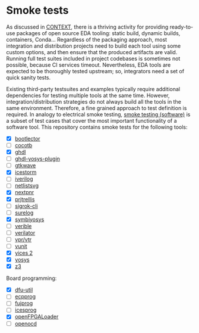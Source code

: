 # Smoke tests

As discussed in [CONTEXT](CONTEXT.md), there is a thriving activity for providing ready-to-use packages of open source EDA tooling: static build, dynamic builds, containers, Conda... Regardless of the packaging approach, most integration and distribution projects need to build each tool using some custom options, and then ensure that the produced artifacts are valid. Running full test suites included in project codebases is sometimes not possible, because CI services timeout. Nevertheless, EDA tools are expected to be thoroughly tested upstream; so, integrators need a set of quick sanity tests.

Existing third-party testsuites and examples typically require additional dependencies for testing multiple tools at the same time. However, integration/distribution strategies do not always build all the tools in the same environment. Therefore, a fine grained approach to test definition is required. In analogy to electrical smoke testing, [smoke testing (software)](https://en.wikipedia.org/wiki/Smoke_testing_%28software%29) is a subset of test cases that cover the most important functionality of a software tool. This repository contains smoke tests for the following tools:

- [x] [bootlector](http://fmv.jku.at/boolector/)
- [ ] [cocotb](https://github.com/cocotb/cocotb)
- [x] [ghdl](https://github.com/ghdl/ghdl)
- [ ] [ghdl-yosys-plugin](https://github.com/ghdl/ghdl-yosys-plugin)
- [ ] [gtkwave](https://github.com/gtkwave/gtkwave)
- [x] [icestorm](https://github.com/cliffordwolf/icestorm)
- [ ] [iverilog](https://github.com/steveicarus/iverilog)
- [ ] [netlistsvg](https://github.com/nturley/netlistsvg)
- [x] [nextpnr](https://github.com/YosysHQ/nextpnr)
- [x] [prjtrellis](https://github.com/SymbiFlow/prjtrellis)
- [ ] [sigrok-cli](https://sigrok.org/wiki/Sigrok-cli)
- [ ] [surelog](https://github.com/alainmarcel/Surelog)
- [x] [symbiyosys](https://github.com/YosysHQ/SymbiYosys)
- [ ] [verible](https://github.com/google/verible)
- [ ] [verilator](https://github.com/verilator/verilator)
- [ ] [vpr/vtr](https://github.com/verilog-to-routing/vtr-verilog-to-routing)
- [ ] [vunit](https://github.com/VUnit/vunit)
- [x] [yices 2](https://github.com/SRI-CSL/yices2)
- [x] [yosys](https://github.com/YosysHQ/yosys)
- [x] [z3](https://github.com/Z3Prover/z3)

Board programming:

- [x] [dfu-util](http://dfu-util.sourceforge.net/)
- [ ] [ecpprog](https://github.com/gregdavill/ecpprog)
- [ ] [fujprog](https://github.com/kost/fujprog)
- [ ] [icesprog](https://github.com/wuxx/icesugar/tree/master/tools)
- [x] [openFPGALoader](https://github.com/trabucayre/openFPGALoader)
- [ ] [openocd](http://openocd.org/)
